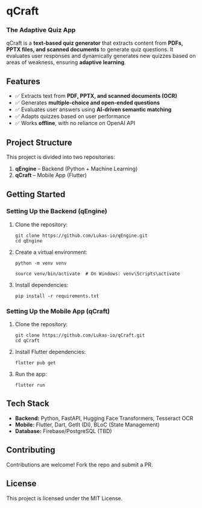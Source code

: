 # qCraft

### The Adaptive Quiz App

qCraft is a **text-based quiz generator** that extracts content from **PDFs, PPTX files, and scanned documents** to generate quiz questions. It evaluates user responses and dynamically generates new quizzes based on areas of weakness, ensuring **adaptive learning**.

## Features

- ✅ Extracts text from **PDF, PPTX, and scanned documents (OCR)**
- ✅ Generates **multiple-choice and open-ended questions**
- ✅ Evaluates user answers using **AI-driven semantic matching**
- ✅ Adapts quizzes based on user performance
- ✅ Works **offline**, with no reliance on OpenAI API

## Project Structure

This project is divided into two repositories:

1. **qEngine** – Backend (Python + Machine Learning)
2. **qCraft** – Mobile App (Flutter)

## Getting Started

### Setting Up the Backend (qEngine)

1. Clone the repository:
   ```
   git clone https://github.com/Lukas-io/qEngine.git
   cd qEngine
   ```

2. Create a virtual environment:
   ```
   python -m venv venv
   
   source venv/bin/activate  # On Windows: venv\Scripts\activate
   ```

3. Install dependencies:
   ```
   pip install -r requirements.txt
   ```

### Setting Up the Mobile App (qCraft)

1. Clone the repository:
   ```
   git clone https://github.com/Lukas-io/qCraft.git
   cd qCraft
   ```

2. Install Flutter dependencies:
   ```
   flutter pub get
   ```

3. Run the app:
   ```
   flutter run
   ```

## Tech Stack

* **Backend:** Python, FastAPI, Hugging Face Transformers, Tesseract OCR
* **Mobile:** Flutter, Dart, GetIt (DI), BLoC (State Management)
* **Database:** Firebase/PostgreSQL (TBD)

## Contributing

Contributions are welcome! Fork the repo and submit a PR.

## License

This project is licensed under the MIT License.